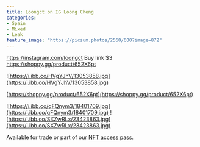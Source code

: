 ```yaml
---
title: Loongct on IG Loong Cheng 
categories:
- Spain
- Mixed
- Leak
feature_image: "https://picsum.photos/2560/600?image=872"
---
```


https://instagram.com/loongct
Buy link $3 https://shoppy.gg/product/652X6pt

![https://i.ibb.co/HVgYJhV/13053858.jpg](https://i.ibb.co/HVgYJhV/13053858.jpg)


[https://shoppy.gg/product/652X6pt](https://shoppy.gg/product/652X6pt)

<!-- more -->

![https://i.ibb.co/qFQnym3/18401709.jpg](https://i.ibb.co/qFQnym3/18401709.jpg)
![https://i.ibb.co/SXZwRLx/23423863.jpg](https://i.ibb.co/SXZwRLx/23423863.jpg)

Available for trade or part of our [NFT access pass](https://opensea.io/collection/wahtoon-com-mdrt-lifetime).
